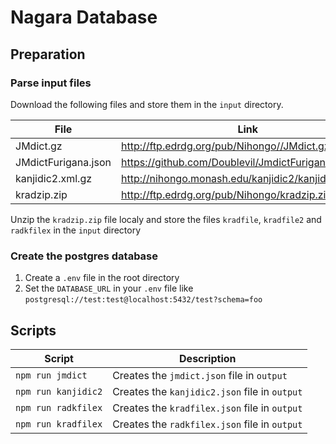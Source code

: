 # Nagara Database


## Preparation

### Parse input files

Download the following files and store them in the `input` directory. 

| File                | Link                                                 |
| ------------------- | ---------------------------------------------------- |
| JMdict.gz           | http://ftp.edrdg.org/pub/Nihongo//JMdict.gz          |
| JMdictFurigana.json | https://github.com/Doublevil/JmdictFurigana/releases |
| kanjidic2.xml.gz    | http://nihongo.monash.edu/kanjidic2/kanjidic2.xml.gz |
| kradzip.zip         | http://ftp.edrdg.org/pub/Nihongo/kradzip.zip         |


Unzip the `kradzip.zip` file localy and store the files `kradfile`, `kradfile2` and `radkfilex` in the `input` directory



### Create the postgres database

1. Create a `.env` file in the root directory
2. Set the `DATABASE_URL` in your `.env` file like `postgresql://test:test@localhost:5432/test?schema=foo`


## Scripts

| Script              | Description                                   | 
| ------------------- | --------------------------------------------- |
| `npm run jmdict`    | Creates the `jmdict.json` file in `output`    |
| `npm run kanjidic2` | Creates the `kanjidic2.json` file in `output` |
| `npm run radkfilex` | Creates the `kradfilex.json` file in `output` |
| `npm run kradfilex` | Creates the `radkfilex.json` file in `output` |